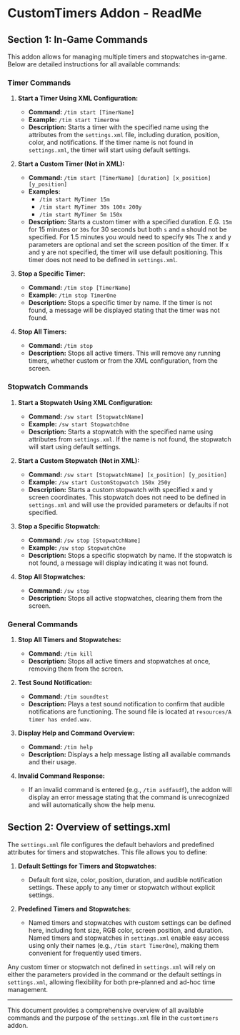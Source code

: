 
# CustomTimers Addon - ReadMe

## Section 1: In-Game Commands

This addon allows for managing multiple timers and stopwatches in-game. Below are detailed instructions for all available commands:

### Timer Commands

1. **Start a Timer Using XML Configuration:**
   - **Command:** `/tim start [TimerName]`
   - **Example:** `/tim start TimerOne`
   - **Description:** Starts a timer with the specified name using the attributes from the `settings.xml` file, including duration, position, color, and notifications. If the timer name is not found in `settings.xml`, the timer will start using default settings.

2. **Start a Custom Timer (Not in XML):**
   - **Command:** `/tim start [TimerName] [duration] [x_position] [y_position]`
   - **Examples:** 
     - `/tim start MyTimer 15m`
     - `/tim start MyTimer 30s 100x 200y`
     - `/tim start MyTimer 5m 150x`
   - **Description:** Starts a custom timer with a specified duration.  E.G. `15m` for 15 minutes or `30s` for 30 seconds but both `s` and `m` should not be specified. For 1.5 minutes you would need to specify `90s` The x and y parameters are optional and set the screen position of the timer. If x and y are not specified, the timer will use default positioning. This timer does not need to be defined in `settings.xml`.

3. **Stop a Specific Timer:**
   - **Command:** `/tim stop [TimerName]`
   - **Example:** `/tim stop TimerOne`
   - **Description:** Stops a specific timer by name. If the timer is not found, a message will be displayed stating that the timer was not found.

4. **Stop All Timers:**
   - **Command:** `/tim stop`
   - **Description:** Stops all active timers. This will remove any running timers, whether custom or from the XML configuration, from the screen.

### Stopwatch Commands

1. **Start a Stopwatch Using XML Configuration:**
   - **Command:** `/sw start [StopwatchName]`
   - **Example:** `/sw start StopwatchOne`
   - **Description:** Starts a stopwatch with the specified name using attributes from `settings.xml`. If the name is not found, the stopwatch will start using default settings.

2. **Start a Custom Stopwatch (Not in XML):**
   - **Command:** `/sw start [StopwatchName] [x_position] [y_position]`
   - **Example:** `/sw start CustomStopwatch 150x 250y`
   - **Description:** Starts a custom stopwatch with specified x and y screen coordinates. This stopwatch does not need to be defined in `settings.xml` and will use the provided parameters or defaults if not specified.

3. **Stop a Specific Stopwatch:**
   - **Command:** `/sw stop [StopwatchName]`
   - **Example:** `/sw stop StopwatchOne`
   - **Description:** Stops a specific stopwatch by name. If the stopwatch is not found, a message will display indicating it was not found.

4. **Stop All Stopwatches:**
   - **Command:** `/sw stop`
   - **Description:** Stops all active stopwatches, clearing them from the screen.

### General Commands

1. **Stop All Timers and Stopwatches:**
   - **Command:** `/tim kill`
   - **Description:** Stops all active timers and stopwatches at once, removing them from the screen.

2. **Test Sound Notification:**
   - **Command:** `/tim soundtest`
   - **Description:** Plays a test sound notification to confirm that audible notifications are functioning. The sound file is located at `resources/A timer has ended.wav`.

3. **Display Help and Command Overview:**
   - **Command:** `/tim help`
   - **Description:** Displays a help message listing all available commands and their usage.

4. **Invalid Command Response:**
   - If an invalid command is entered (e.g., `/tim asdfasdf`), the addon will display an error message stating that the command is unrecognized and will automatically show the help menu.

## Section 2: Overview of settings.xml

The `settings.xml` file configures the default behaviors and predefined attributes for timers and stopwatches. This file allows you to define:

1. **Default Settings for Timers and Stopwatches**:
   - Default font size, color, position, duration, and audible notification settings. These apply to any timer or stopwatch without explicit settings.

2. **Predefined Timers and Stopwatches**:
   - Named timers and stopwatches with custom settings can be defined here, including font size, RGB color, screen position, and duration. Named timers and stopwatches in `settings.xml` enable easy access using only their names (e.g., `/tim start TimerOne`), making them convenient for frequently used timers.

Any custom timer or stopwatch not defined in `settings.xml` will rely on either the parameters provided in the command or the default settings in `settings.xml`, allowing flexibility for both pre-planned and ad-hoc time management.

---

This document provides a comprehensive overview of all available commands and the purpose of the `settings.xml` file in the `customtimers` addon.
